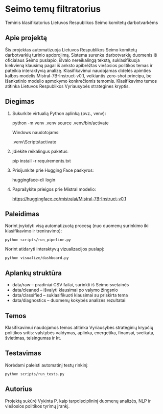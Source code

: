 # Seimo temų filtratorius

Teminis klasifikatorius Lietuvos Respublikos Seimo komitetų darbotvarkėms

## Apie projektą

Šis projektas automatizuoja Lietuvos Respublikos Seimo komitetų darbotvarkių turinio apdorojimą. Sistema surenka darbotvarkių duomenis iš oficialaus Seimo puslapio, išvalo nereikalingą tekstą, suklasifikuoja kiekvieną klausimą pagal iš anksto apibrėžtas viešosios politikos temas ir pateikia interaktyvią analizę. Klasifikavimui naudojamas didelės apimties kalbos modelis Mistral-7B-Instruct-v0.1, veikiantis zero-shot principu, be išankstinio modelio apmokymo konkrečiomis temomis. Klasifikavimo temos atitinka Lietuvos Respublikos Vyriausybės strategines kryptis.

## Diegimas

1. Sukurkite virtualią Python aplinką (pvz., venv):

    python -m venv .venv
    source .venv/bin/activate

    Windows naudotojams:

    .venv\Scripts\activate

2. Įdiekite reikalingus paketus:

    pip install -r requirements.txt

3. Prisijunkite prie Hugging Face paskyros:

    huggingface-cli login

4. Paprašykite prieigos prie Mistral modelio:

    https://huggingface.co/mistralai/Mistral-7B-Instruct-v0.1

## Paleidimas

Norint įvykdyti visą automatizuotą procesą (nuo duomenų surinkimo iki klasifikavimo ir treniravimo):

    python scripts/run_pipeline.py

Norint atidaryti interaktyvų vizualizacijos puslapį:

    python visualize/dashboard.py

## Aplankų struktūra

- data/raw – pradiniai CSV failai, surinkti iš Seimo svetainės
- data/cleaned – išvalyti klausimai po valymo žingsnio
- data/classified – suklasifikuoti klausimai su priskirta tema
- data/diagnostics – duomenų kokybės analizės rezultatai

## Temos

Klasifikavimui naudojamos temos atitinka Vyriausybės strateginių krypčių politikos sritis: valstybės valdymas, aplinka, energetika, finansai, sveikata, švietimas, teisingumas ir kt.

## Testavimas

Norėdami paleisti automatinį testų rinkinį:

    python scripts/run_tests.py

## Autorius

Projektą sukūrė Vykinta P. kaip tarpdisciplininį duomenų analizės, NLP ir viešosios politikos tyrimų įrankį.
